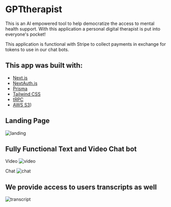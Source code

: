 # GPTtherapist

This is an AI empowered tool to help democratize the access to mental health support. With this application a personal digital therapist is put into everyone's pocket!

This application is functional with Stripe to collect payments in exchange for tokens to use in our chat bots.

## This app was built with:

- [Next.js](https://nextjs.org)
- [NextAuth.js](https://next-auth.js.org)
- [Prisma](https://prisma.io)
- [Tailwind CSS](https://tailwindcss.com)
- [tRPC](https://trpc.io)
- [AWS S3](https://aws.amazon.com/s3/))

## Landing Page
![landing](https://github.com/gastrader/GPTtherapist/assets/37260212/670afecb-ba75-4f87-948c-3239f19ec98d)

## Fully Functional Text and Video Chat bot
Video
![video](https://github.com/gastrader/GPTtherapist/assets/37260212/3506ca05-7c49-416e-bc39-406f94c6fb82)

Chat
![chat](https://github.com/gastrader/GPTtherapist/assets/37260212/3a54d4b2-09b8-4f15-9f91-ce8fd8cd8a90)


## We provide access to users transcripts as well 

![transcript](https://github.com/gastrader/GPTtherapist/assets/37260212/41ee4fec-50f6-4576-9f50-495c6202d71a)
